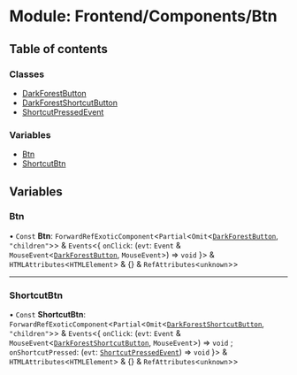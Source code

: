 # Module: Frontend/Components/Btn

## Table of contents

### Classes

- [DarkForestButton](../classes/Frontend_Components_Btn.DarkForestButton.md)
- [DarkForestShortcutButton](../classes/Frontend_Components_Btn.DarkForestShortcutButton.md)
- [ShortcutPressedEvent](../classes/Frontend_Components_Btn.ShortcutPressedEvent.md)

### Variables

- [Btn](Frontend_Components_Btn.md#btn)
- [ShortcutBtn](Frontend_Components_Btn.md#shortcutbtn)

## Variables

### Btn

• `Const` **Btn**: `ForwardRefExoticComponent`<`Partial`<`Omit`<[`DarkForestButton`](../classes/Frontend_Components_Btn.DarkForestButton.md), `"children"`\>\> & `Events`<{ `onClick`: (`evt`: `Event` & `MouseEvent`<[`DarkForestButton`](../classes/Frontend_Components_Btn.DarkForestButton.md), `MouseEvent`\>) => `void` }\> & `HTMLAttributes`<`HTMLElement`\> & {} & `RefAttributes`<`unknown`\>\>

---

### ShortcutBtn

• `Const` **ShortcutBtn**: `ForwardRefExoticComponent`<`Partial`<`Omit`<[`DarkForestShortcutButton`](../classes/Frontend_Components_Btn.DarkForestShortcutButton.md), `"children"`\>\> & `Events`<{ `onClick`: (`evt`: `Event` & `MouseEvent`<[`DarkForestShortcutButton`](../classes/Frontend_Components_Btn.DarkForestShortcutButton.md), `MouseEvent`\>) => `void` ; `onShortcutPressed`: (`evt`: [`ShortcutPressedEvent`](../classes/Frontend_Components_Btn.ShortcutPressedEvent.md)) => `void` }\> & `HTMLAttributes`<`HTMLElement`\> & {} & `RefAttributes`<`unknown`\>\>
